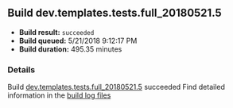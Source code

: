 ## Build dev.templates.tests.full_20180521.5
- **Build result:** `succeeded`
- **Build queued:** 5/21/2018 9:12:17 PM
- **Build duration:** 495.35 minutes
### Details
Build [dev.templates.tests.full_20180521.5](https://winappstudio.visualstudio.com/web/build.aspx?pcguid=a4ef43be-68ce-4195-a619-079b4d9834c2&builduri=vstfs%3a%2f%2f%2fBuild%2fBuild%2f25701) succeeded
Find detailed information in the [build log files](https://uwpctdiags.blob.core.windows.net/buildlogs/dev.templates.tests.full_20180521.5_logs.zip)
